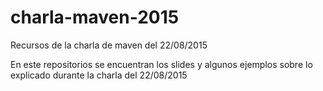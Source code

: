 # charla-maven-2015
Recursos de la charla de maven del 22/08/2015

En este repositorios se encuentran los slides y algunos ejemplos sobre lo explicado durante la charla del 22/08/2015

